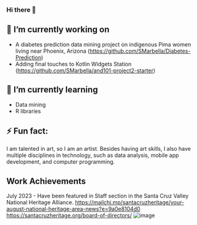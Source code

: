 ### Hi there 👋

## 🔭 I’m currently working on
- A diabetes prediction data mining project on indigenous Pima women living near Phoenix, Arizona (https://github.com/SMarbella/Diabetes-Prediction)
- Adding final touches to Kotlin Widgets Station (https://github.com/SMarbella/and101-project2-starter)

## 🌱 I’m currently learning
- Data mining
- R libraries

## ⚡ Fun fact:
I am talented in art, so I am an artist. Besides having art skills, I also have multiple disciplines in technology, such as data analysis, mobile app development, and computer programming.

## Work Achievements
July 2023 - Have been featured in Staff section in the Santa Cruz Valley National Heritage Alliance.
https://mailchi.mp/santacruzheritage/your-august-national-heritage-area-news?e=9a0e8104d0
https://santacruzheritage.org/board-of-directors/
![image](https://github.com/SMarbella/SMarbella/assets/92709384/bc8e1258-a1d5-4be9-b563-6fe3848a94f4)

<!--
**SMarbella/SMarbella** is a ✨ _special_ ✨ repository because its `README.md` (this file) appears on your GitHub profile.
Here are some ideas to get you started:

- 🔭 I’m currently working on ...
- 🌱 I’m currently learning ...
- 👯 I’m looking to collaborate on ...
- 🤔 I’m looking for help with ...
- 💬 Ask me about ...
- 📫 How to reach me: ...
- 😄 Pronouns: ...
- ⚡ Fun fact: ...
-->
